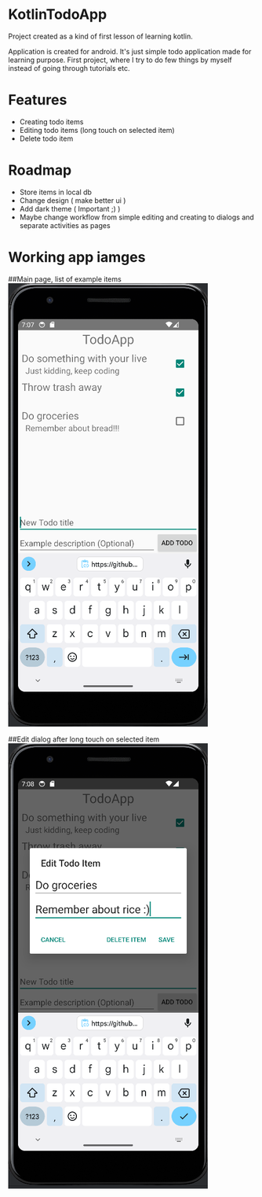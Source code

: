 # KotlinTodoApp
Project created as a kind of first lesson of learning kotlin.

Application is created for android. It's just simple todo application made for learning purpose. First project, where I try to do few things by myself instead of going through tutorials etc.

# Features
- Creating todo items
- Editing todo items (long touch on selected item)
- Delete todo item

# Roadmap
- Store items in local db
- Change design ( make better ui )
- Add dark theme ( Important ;) )
- Maybe change workflow from simple editing and creating to dialogs and separate activities as pages

# Working app iamges

##Main page, list of example items
![Main page](https://github.com/Lewan24/KotlinTodoApp/blob/main/ReadmeResources/MainList.PNG)

##Edit dialog after long touch on selected item
![Edit dialog](https://github.com/Lewan24/KotlinTodoApp/blob/main/ReadmeResources/EdittingItem.PNG)
